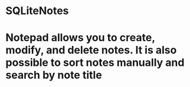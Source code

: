 # SQLiteNotes
# Notepad allows you to create, modify, and delete notes. It is also possible to sort notes manually and search by note title
